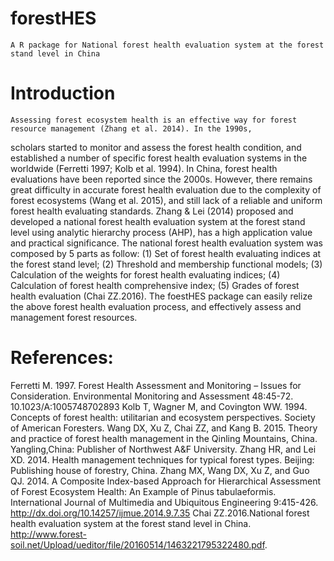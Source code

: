 # forestHES
    A R package for National forest health evaluation system at the forest stand level in China
# Introduction
    Assessing forest ecosystem health is an effective way for forest resource management (Zhang et al. 2014). In the 1990s, 
  scholars started to monitor and assess the forest health condition, and established a number of specific forest health 
  evaluation systems in the worldwide (Ferretti 1997; Kolb et al. 1994). In China, forest health evaluations have been 
  reported since the 2000s. However, there remains great difficulty in accurate forest health evaluation due to the 
  complexity of forest ecosystems (Wang et al. 2015), and still lack of a reliable and uniform forest health evaluating 
  standards. Zhang & Lei (2014) proposed and developed a national forest health evaluation system at the forest stand level 
  using analytic hierarchy process (AHP), has a high application value and practical significance.
    The national forest health evaluation system was composed by 5 parts as follow: (1) Set of forest health evaluating indices
  at the forest stand level; (2) Threshold and membership functional models; (3) Calculation of the weights for forest health
  evaluating indices; (4) Calculation of forest health comprehensive index; (5) Grades of forest health evaluation (Chai
  ZZ.2016).
    The foestHES package can easily relize the above forest health evaluation process, and effectively assess and management
  forest resources. 
# References: 
  Ferretti M. 1997. Forest Health Assessment and Monitoring – Issues for Consideration. Environmental Monitoring and Assessment
  48:45-72. 10.1023/A:1005748702893
  Kolb T, Wagner M, and Covington WW. 1994. Concepts of forest health: utilitarian and ecosystem perspectives. Society of 
  American Foresters.
  Wang DX, Xu Z, Chai ZZ, and Kang B. 2015. Theory and practice of forest health management in the Qinling Mountains, China.
  Yangling,China: Publisher of Northwest A&F University.
  Zhang HR, and Lei XD. 2014. Health management techniques for typical forest types. Beijing: Publishing house of forestry,
  China.
  Zhang MX, Wang DX, Xu Z, and Guo QJ. 2014. A Composite Index-based Approach for Hierarchical Assessment of Forest Ecosystem
  Health: An Example of Pinus tabulaeformis. International Journal of Multimedia and Ubiquitous Engineering 9:415-426.
  http://dx.doi.org/10.14257/ijmue.2014.9.7.35
  Chai ZZ.2016.National forest health evaluation system at the forest stand level in China.   
  http://www.forest-soil.net/Upload/ueditor/file/20160514/1463221795322480.pdf.
